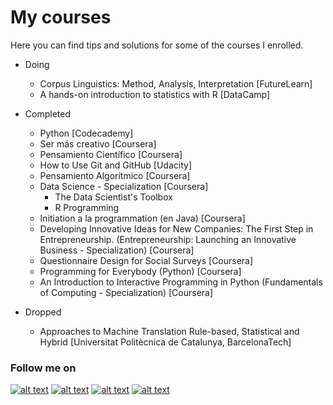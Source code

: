 My courses
================================

Here you can find tips and solutions for some of the courses I enrolled.

* Doing
	* Corpus Linguistics: Method, Analysis, Interpretation [FutureLearn]
	* A hands-on introduction to statistics with R [DataCamp]

* Completed
	* Python [Codecademy]
	* Ser más creativo [Coursera]
	* Pensamiento Científico [Coursera]
	* How to Use Git and GitHub [Udacity]
	* Pensamiento Algorítmico [Coursera]
	* Data Science - Specialization [Coursera]
		* The Data Scientist's Toolbox 
		* R Programming 
	* Initiation a la programmation (en Java) [Coursera]
	* Developing Innovative Ideas for New Companies: The First Step in Entrepreneurship. (Entrepreneurship: Launching an Innovative Business - Specialization) [Coursera]
	* Questionnaire Design for Social Surveys [Coursera]
	* Programming for Everybody (Python) [Coursera]
	* An Introduction to Interactive Programming in Python (Fundamentals of Computing - Specialization) [Coursera] 


* Dropped
	* Approaches to Machine Translation Rule-based, Statistical and Hybrid [Universitat Politècnica de Catalunya, BarcelonaTech]







### Follow me on
<!-- Please don't remove this: Grab your social icons from https://github.com/carlsednaoui/gitsocial -->

<!-- display the social media buttons in your README -->

[![alt text][1.1]][1]
[![alt text][2.1]][2]
[![alt text][3.1]][3]
[![alt text][4.1]][4]



<!-- links to social media icons -->
<!-- no need to change these -->

<!-- icons with padding -->

[1.1]: http://i.imgur.com/tXSoThF.png (twitter icon with padding)
[2.1]: http://i.imgur.com/P3YfQoD.png (facebook icon with padding)
[3.1]: http://i.imgur.com/yCsTjba.png (google plus icon with padding)
[4.1]: http://i.imgur.com/0o48UoR.png (github icon with padding)


<!-- links to your social media accounts -->
<!-- update these accordingly -->

[1]: https://twitter.com/#!/hernanimax
[2]: https://www.facebook.com/hernani.costa.161
[3]: https://plus.google.com/+HernaniCosta
[4]: https://github.com/hpcosta